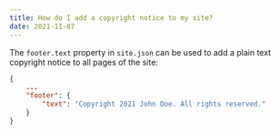 ```yaml
---
title: How do I add a copyright notice to my site?
date: 2021-11-07
---
```

The `footer.text` property in `site.json` can be used to add a plain text copyright notice to all pages of the site:

```json
{
    ...
    "footer": {
        "text": "Copyright 2021 John Doe. All rights reserved."
    }
}
```